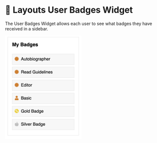 # 🏅 Layouts User Badges Widget

The User Badges Widget allows each user to see what badges they have received in a sidebar.

<img src="screenshots/badges.png" width="250">
